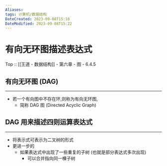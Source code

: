 ```yaml
---
Aliases: 
tags: 计算机/数据结构 
DateCreated: 2023-09-08T15:18
DateModified: 2023-09-08T15:22
---
```

# 有向无环图描述表达式

Top :: [[王道 - 数据结构]] - 第六章 - 图 - 6.4.5

## 有向无环图 (DAG)
---
- 若一个有向图中不存在环,则称为有向无环图,
	- 简称 DAG 图 (Directed Acyclic Graph)

## DAG 用来描述四则运算表达式
---
- 将表示式可表示为二叉树的形式
- 更进一步的
	- 如果表达式中出现了一些重复的子树 (也就是部分表达式多次出现)
		- 可以合并指向同一棵子树
